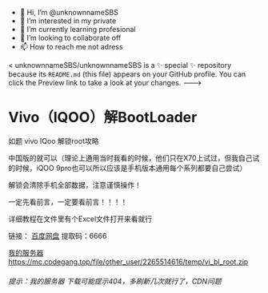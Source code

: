 - 👋 Hi, I’m @unknownnameSBS
- 👀 I’m interested in my private
- 🌱 I’m currently learning profesional
- 💞️ I’m looking to collaborate off
- 📫 How to reach me not adress

<
unknownnameSBS/unknownnameSBS is a ✨ special ✨ repository because its `README.md` (this file) appears on your GitHub profile.
You can click the Preview link to take a look at your changes.
--->

# Vivo（IQOO）解BootLoader
如题
vivo IQoo 解锁root攻略

中国版的就可以（理论上通用当时我看的时候，他们只在X70上试过，但我自己试的时候，iQOO 9pro也可以所以应该是手机版本通用每个系列都要自己尝试）

解锁会清除手机全部数据，注意谨慎操作！

一定先看前言，一定要看前言！！！！

详细教程在文件里有个Excel文件打开来看就行

链接：
[百度网盘](https://pan.baidu.com/s/1Ojl8nWLMTy0hGt9-OIg_FQ?dp-logid=16881900732097680002&pwd=6666#/home/%2F/%2F)
提取码：6666

[我的服务器](https://mc.codegang.top/file/other_user/2265514616/temp/vi_bl_root.zip)
<https://mc.codegang.top/file/other_user/2265514616/temp/vi_bl_root.zip>
###### 提示：我的服务器 下载可能提示404，多刷新几次就行了，CDN问题

